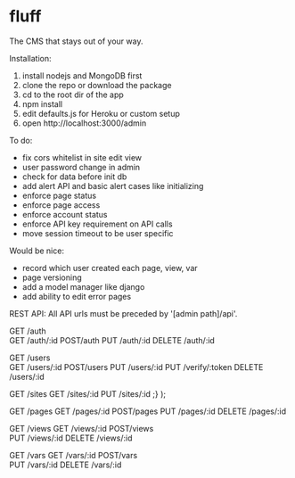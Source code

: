 fluff
=====

The CMS that stays out of your way.

Installation:

1. install nodejs and MongoDB first
2. clone the repo or download the package
3. cd to the root dir of the app
4. npm install
5. edit defaults.js for Heroku or custom setup
6. open http://localhost:3000/admin

To do:

- fix cors whitelist in site edit view
- user password change in admin
- check for data before init db
- add alert API and basic alert cases like initializing
- enforce page status
- enforce page access
- enforce account status
- enforce API key requirement on API calls
- move session timeout to be user specific

Would be nice:

- record which user created each page, view, var
- page versioning
- add a model manager like django
- add ability to edit error pages

REST API:
All API urls must be preceded by '[admin path]/api'.

  GET /auth     
  GET /auth/:id 
  POST/auth 
  PUT /auth/:id
  DELETE /auth/:id

  GET /users  
  GET /users/:id
  POST/users
  PUT /users/:id
  PUT /verify/:token
  DELETE /users/:id

  GET /sites 
  GET /sites/:id 
  PUT /sites/:id ;} );

  GET /pages 
  GET /pages/:id 
  POST/pages
  PUT /pages/:id 
  DELETE /pages/:id

  GET /views 
  GET /views/:id
  POST/views  
  PUT /views/:id 
  DELETE /views/:id 

  GET /vars 
  GET /vars/:id 
  POST/vars  
  PUT /vars/:id
  DELETE /vars/:id 
